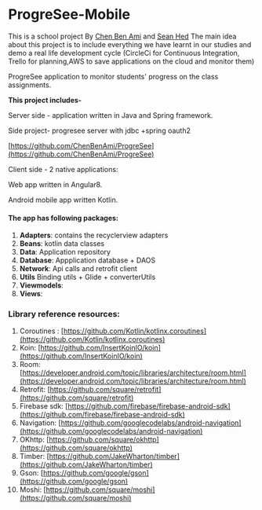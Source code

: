 # ProgreSee-Mobile
This is a school project
By [Chen Ben Ami](https://github.com/ChenBenAmi) and [Sean Hed](https://github.com/HeSean)
The main idea about this project is to include everything we have learnt in our studies
and demo a real life development cycle (CircleCi for Continuous Integration, Trello for planning,AWS to save applications on the cloud and monitor them)

ProgreSee application to monitor students' progress on the class assignments. 


**This project includes-**

Server side - application written in Java and Spring framework.

Side project- progresee server with jdbc +spring oauth2 

[https://github.com/ChenBenAmi/ProgreSee](https://github.com/ChenBenAmi/ProgreSee)

Client side - 2 native applications:

Web app written in Angular8.

Android mobile app written Kotlin.

#### The app has following packages:

1.  **Adapters**: contains the recyclerview adapters 
2.  **Beans**: kotlin data classes
3.  **Data**: Application repository
4.  **Database**: Appplication database + DAOS
5.  **Network**: Api calls and retrofit client
6.  **Utils** Binding utils + Glide + converterUtils
7.  **Viewmodels**: 
8.  **Views**:

### Library reference resources:

1.  Coroutines :  [https://github.com/Kotlin/kotlinx.coroutines](https://github.com/Kotlin/kotlinx.coroutines)
2.  Koin:  [https://github.com/InsertKoinIO/koin](https://github.com/InsertKoinIO/koin)
3.  Room:  [https://developer.android.com/topic/libraries/architecture/room.html](https://developer.android.com/topic/libraries/architecture/room.html)
4. Retrofit: [https://github.com/square/retrofit](https://github.com/square/retrofit)
5. Firebase sdk: [https://github.com/firebase/firebase-android-sdk](https://github.com/firebase/firebase-android-sdk)
6. Navigation: [https://github.com/googlecodelabs/android-navigation](https://github.com/googlecodelabs/android-navigation)
7. OKhttp: [https://github.com/square/okhttp](https://github.com/square/okhttp)
8. Timber: [https://github.com/JakeWharton/timber](https://github.com/JakeWharton/timber)
9. Gson: [https://github.com/google/gson](https://github.com/google/gson)
10. Moshi: [https://github.com/square/moshi](https://github.com/square/moshi)



